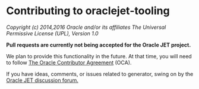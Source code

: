 # Contributing to oraclejet-tooling

*Copyright (c) 2014,2016 Oracle and/or its affiliates
The Universal Permissive License (UPL), Version 1.0*

**Pull requests are currently not being accepted for the Oracle JET project.**  

We plan to provide this functionality in the future. At that time, you will need to follow [The Oracle Contributor Agreement](https://www.oracle.com/technetwork/community/oca-486395.html)
(OCA).

If you have ideas, comments, or issues related to generator, swing on by the [Oracle JET discussion forum.](https://community.oracle.com/community/development_tools/oracle-jet/generators)

